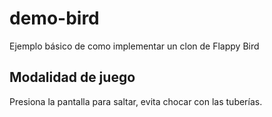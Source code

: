 # demo-bird
Ejemplo básico de como implementar un clon de Flappy Bird

## Modalidad de juego
Presiona la pantalla para saltar, evita chocar con las tuberías.
